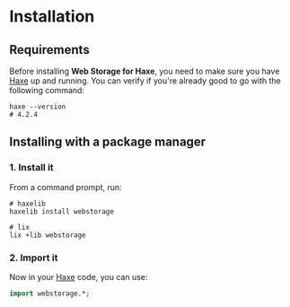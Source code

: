 # Installation

## Requirements
Before installing **Web Storage for Haxe**, you need to make sure you have [Haxe](https://haxe.org) up and running.
You can verify if you're already good to go with the following command:

```shell
haxe --version
# 4.2.4
```

## Installing with a package manager

### 1. Install it
From a command prompt, run:

```shell
# haxelib
haxelib install webstorage

# lix
lix +lib webstorage
```

### 2. Import it
Now in your [Haxe](https://haxe.org) code, you can use:

```haxe
import webstorage.*;
```
